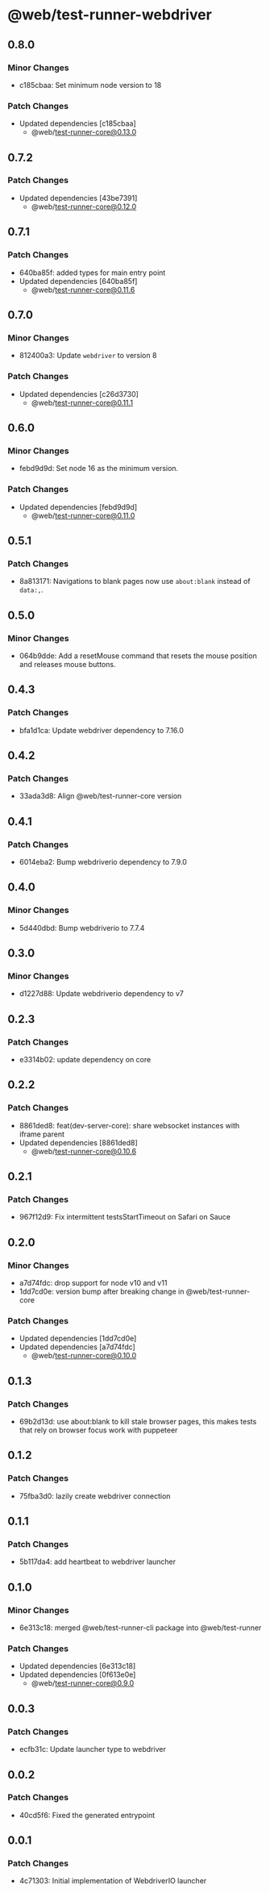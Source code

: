 # @web/test-runner-webdriver

## 0.8.0

### Minor Changes

- c185cbaa: Set minimum node version to 18

### Patch Changes

- Updated dependencies [c185cbaa]
  - @web/test-runner-core@0.13.0

## 0.7.2

### Patch Changes

- Updated dependencies [43be7391]
  - @web/test-runner-core@0.12.0

## 0.7.1

### Patch Changes

- 640ba85f: added types for main entry point
- Updated dependencies [640ba85f]
  - @web/test-runner-core@0.11.6

## 0.7.0

### Minor Changes

- 812400a3: Update `webdriver` to version 8

### Patch Changes

- Updated dependencies [c26d3730]
  - @web/test-runner-core@0.11.1

## 0.6.0

### Minor Changes

- febd9d9d: Set node 16 as the minimum version.

### Patch Changes

- Updated dependencies [febd9d9d]
  - @web/test-runner-core@0.11.0

## 0.5.1

### Patch Changes

- 8a813171: Navigations to blank pages now use `about:blank` instead of `data:,`.

## 0.5.0

### Minor Changes

- 064b9dde: Add a resetMouse command that resets the mouse position and releases mouse buttons.

## 0.4.3

### Patch Changes

- bfa1d1ca: Update webdriver dependency to 7.16.0

## 0.4.2

### Patch Changes

- 33ada3d8: Align @web/test-runner-core version

## 0.4.1

### Patch Changes

- 6014eba2: Bump webdriverio dependency to 7.9.0

## 0.4.0

### Minor Changes

- 5d440dbd: Bump webdriverio to 7.7.4

## 0.3.0

### Minor Changes

- d1227d88: Update webdriverio dependency to v7

## 0.2.3

### Patch Changes

- e3314b02: update dependency on core

## 0.2.2

### Patch Changes

- 8861ded8: feat(dev-server-core): share websocket instances with iframe parent
- Updated dependencies [8861ded8]
  - @web/test-runner-core@0.10.6

## 0.2.1

### Patch Changes

- 967f12d9: Fix intermittent testsStartTimeout on Safari on Sauce

## 0.2.0

### Minor Changes

- a7d74fdc: drop support for node v10 and v11
- 1dd7cd0e: version bump after breaking change in @web/test-runner-core

### Patch Changes

- Updated dependencies [1dd7cd0e]
- Updated dependencies [a7d74fdc]
  - @web/test-runner-core@0.10.0

## 0.1.3

### Patch Changes

- 69b2d13d: use about:blank to kill stale browser pages, this makes tests that rely on browser focus work with puppeteer

## 0.1.2

### Patch Changes

- 75fba3d0: lazily create webdriver connection

## 0.1.1

### Patch Changes

- 5b117da4: add heartbeat to webdriver launcher

## 0.1.0

### Minor Changes

- 6e313c18: merged @web/test-runner-cli package into @web/test-runner

### Patch Changes

- Updated dependencies [6e313c18]
- Updated dependencies [0f613e0e]
  - @web/test-runner-core@0.9.0

## 0.0.3

### Patch Changes

- ecfb31c: Update launcher type to webdriver

## 0.0.2

### Patch Changes

- 40cd5f6: Fixed the generated entrypoint

## 0.0.1

### Patch Changes

- 4c71303: Initial implementation of WebdriverIO launcher
